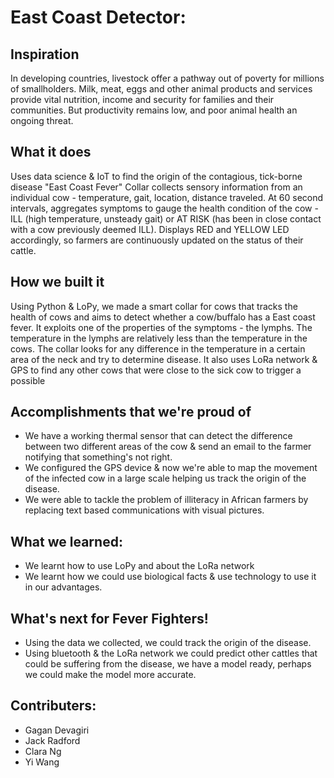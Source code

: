 # East Coast Detector:

## Inspiration 
In developing countries, livestock offer a pathway out of poverty for millions of smallholders. Milk, meat, eggs and other animal products and services provide vital nutrition, income and security for families and their communities. But productivity remains low, and poor animal health an ongoing threat. 

## What it does
Uses data science & IoT to find the origin of the contagious, tick-borne disease "East Coast Fever"
Collar collects sensory information from an individual cow - temperature, gait, location, distance traveled. At 60 second intervals, aggregates symptoms to gauge the health condition of the cow - ILL (high temperature, unsteady gait) or AT RISK (has been in close contact with a cow previously deemed ILL). Displays RED and YELLOW LED accordingly, so farmers are continuously updated on the status of their cattle. 

## How we built it
Using Python & LoPy, we made a smart collar for cows that tracks the health of cows and aims to detect whether a cow/buffalo has a East coast fever. It exploits one of the properties of the symptoms - the lymphs. The temperature in the lymphs are relatively less than the temperature in the cows. The collar looks for any difference in the temperature in a certain area of the neck and try to determine disease. It also uses LoRa network & GPS to find any other cows that were close to the sick cow to trigger a possible 

## Accomplishments that we're proud of
- We have a working thermal sensor that can detect the difference between two different areas of the cow & send an email to the farmer notifying that something's not right.
- We configured the GPS device & now we're able to map the movement of the infected cow in a large scale helping us track the origin of the disease.
- We were able to tackle the problem of illiteracy in African farmers by replacing text based communications with visual pictures.

## What we learned:
- We learnt how to use LoPy and about the LoRa network
- We learnt how we could use biological facts & use technology to use it in our advantages.

## What's next for Fever Fighters!
- Using the data we collected, we could track the origin of the disease.
- Using bluetooth & the LoRa network we could predict other cattles that could be suffering from the disease, we have a model ready, perhaps we could make the model more accurate.

## Contributers:
- Gagan Devagiri
- Jack Radford
- Clara Ng
- Yi Wang
